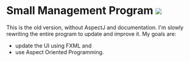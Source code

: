 

# Small Management Program ![](https://travis-ci.org/micheleantonazzi/small_management_program.svg?branch=master)

This is the old version, without AspectJ and documentation. I'm slowly rewriting the entire program to update and improve it. My goals are:

* update the UI using FXML and
* use Aspect Oriented Programming.